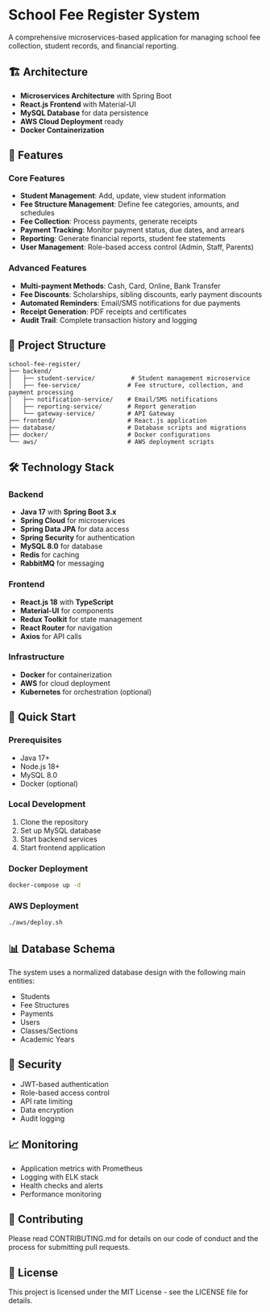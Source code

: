 # School Fee Register System

A comprehensive microservices-based application for managing school fee collection, student records, and financial reporting.

## 🏗️ Architecture

- **Microservices Architecture** with Spring Boot
- **React.js Frontend** with Material-UI
- **MySQL Database** for data persistence
- **AWS Cloud Deployment** ready
- **Docker Containerization**

## 🚀 Features

### Core Features
- **Student Management**: Add, update, view student information
- **Fee Structure Management**: Define fee categories, amounts, and schedules
- **Fee Collection**: Process payments, generate receipts
- **Payment Tracking**: Monitor payment status, due dates, and arrears
- **Reporting**: Generate financial reports, student fee statements
- **User Management**: Role-based access control (Admin, Staff, Parents)

### Advanced Features
- **Multi-payment Methods**: Cash, Card, Online, Bank Transfer
- **Fee Discounts**: Scholarships, sibling discounts, early payment discounts
- **Automated Reminders**: Email/SMS notifications for due payments
- **Receipt Generation**: PDF receipts and certificates
- **Audit Trail**: Complete transaction history and logging

## 📁 Project Structure

```
school-fee-register/
├── backend/
│   ├── student-service/          # Student management microservice
│   ├── fee-service/             # Fee structure, collection, and payment processing
│   ├── notification-service/    # Email/SMS notifications
│   ├── reporting-service/       # Report generation
│   └── gateway-service/         # API Gateway
├── frontend/                    # React.js application
├── database/                    # Database scripts and migrations
├── docker/                      # Docker configurations
└── aws/                         # AWS deployment scripts
```

## 🛠️ Technology Stack

### Backend
- **Java 17** with **Spring Boot 3.x**
- **Spring Cloud** for microservices
- **Spring Data JPA** for data access
- **Spring Security** for authentication
- **MySQL 8.0** for database
- **Redis** for caching
- **RabbitMQ** for messaging

### Frontend
- **React.js 18** with **TypeScript**
- **Material-UI** for components
- **Redux Toolkit** for state management
- **React Router** for navigation
- **Axios** for API calls

### Infrastructure
- **Docker** for containerization
- **AWS** for cloud deployment
- **Kubernetes** for orchestration (optional)

## 🚀 Quick Start

### Prerequisites
- Java 17+
- Node.js 18+
- MySQL 8.0
- Docker (optional)

### Local Development
1. Clone the repository
2. Set up MySQL database
3. Start backend services
4. Start frontend application

### Docker Deployment
```bash
docker-compose up -d
```

### AWS Deployment
```bash
./aws/deploy.sh
```

## 📊 Database Schema

The system uses a normalized database design with the following main entities:
- Students
- Fee Structures
- Payments
- Users
- Classes/Sections
- Academic Years

## 🔐 Security

- JWT-based authentication
- Role-based access control
- API rate limiting
- Data encryption
- Audit logging

## 📈 Monitoring

- Application metrics with Prometheus
- Logging with ELK stack
- Health checks and alerts
- Performance monitoring

## 🤝 Contributing

Please read CONTRIBUTING.md for details on our code of conduct and the process for submitting pull requests.

## 📄 License

This project is licensed under the MIT License - see the LICENSE file for details. 